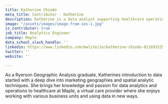 ```yaml
---
title: Katherine Chiodo
meta_title: Contributor - Katherine
description: Katherine is a data analyst supporting healthcare operations at Maple
image: "/assets/images/image-from-ios-1.jpg"
is_contributor: true
job_title: Analytics Engineer
company: Maple
data_school_slack_handle: ''
linkedin: https://www.linkedin.com/mwlite/in/katherine-chiodo-811693135
twitter: ''
website: ''

---
```

As a Ryerson Geographic Analysis graduate, Katherines introduction to data started with a deep dive into marketing geographies and spatial analytic techniques. She brings her knowledge and passion for data analytics and operations to healthcare at Maple, a virtual care provider where she enjoys working with various business units and using data in new ways.